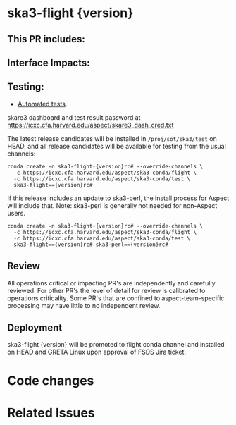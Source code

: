 # ska3-flight {version}

This PR includes:
-

## Interface Impacts:

## Testing:

- [Automated tests](https://icxc.cfa.harvard.edu/aspect/skare3/testr/releases/{version}/).

skare3 dashboard and test result password at https://icxc.cfa.harvard.edu/aspect/skare3_dash_cred.txt

The latest release candidates will be installed in `/proj/sot/ska3/test` on HEAD, and all release candidates will be available for testing from the usual channels:
```
conda create -n ska3-flight-{version}rc# --override-channels \
  -c https://icxc.cfa.harvard.edu/aspect/ska3-conda/flight \
  -c https://icxc.cfa.harvard.edu/aspect/ska3-conda/test \
  ska3-flight=={version}rc#
```

If this release includes an update to ska3-perl, the install process for Aspect will include that. Note: ska3-perl is generally not needed for non-Aspect users.

```
conda create -n ska3-flight-{version}rc# --override-channels \
  -c https://icxc.cfa.harvard.edu/aspect/ska3-conda/flight \
  -c https://icxc.cfa.harvard.edu/aspect/ska3-conda/test \
  ska3-flight=={version}rc# ska3-perl=={version}rc#
```

## Review

All operations critical or impacting PR's are independently and carefully reviewed. For other PR's the level of detail for review is calibrated to operations criticality. Some PR's that are confined to aspect-team-specific processing may have little to no independent review.

## Deployment

ska3-flight {version} will be promoted to flight conda channel and installed on HEAD and GRETA Linux upon approval of FSDS Jira ticket.

# Code changes

# Related Issues
